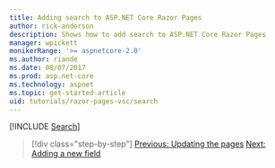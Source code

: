 ```yaml
---
title: Adding search to ASP.NET Core Razor Pages
author: rick-anderson
description: Shows how to add search to ASP.NET Core Razor Pages
manager: wpickett
monikerRange: '>= aspnetcore-2.0'
ms.author: riande
ms.date: 08/07/2017
ms.prod: asp.net-core
ms.technology: aspnet
ms.topic: get-started-article
uid: tutorials/razor-pages-vsc/search
---
```


[!INCLUDE [Search](../../includes/RP/search.md)]

> [!div class="step-by-step"]
> [Previous: Updating the pages](xref:tutorials/razor-pages-vsc/da1)
> [Next: Adding a new field](xref:tutorials/razor-pages/new-field)
